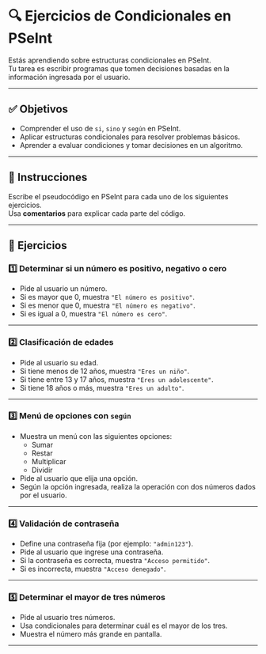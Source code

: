 # 🔍 Ejercicios de Condicionales en PSeInt

Estás aprendiendo sobre estructuras condicionales en PSeInt.  
Tu tarea es escribir programas que tomen decisiones basadas en la información ingresada por el usuario.

---

## ✅ Objetivos

- Comprender el uso de `si`, `sino` y `según` en PSeInt.  
- Aplicar estructuras condicionales para resolver problemas básicos.  
- Aprender a evaluar condiciones y tomar decisiones en un algoritmo.  

---

## 📌 Instrucciones

Escribe el pseudocódigo en PSeInt para cada uno de los siguientes ejercicios.  
Usa **comentarios** para explicar cada parte del código.

---

## 🧪 Ejercicios

### 1️⃣ Determinar si un número es positivo, negativo o cero

- Pide al usuario un número.  
- Si es mayor que 0, muestra `"El número es positivo"`.  
- Si es menor que 0, muestra `"El número es negativo"`.  
- Si es igual a 0, muestra `"El número es cero"`.

---

### 2️⃣ Clasificación de edades

- Pide al usuario su edad.  
- Si tiene menos de 12 años, muestra `"Eres un niño"`.  
- Si tiene entre 13 y 17 años, muestra `"Eres un adolescente"`.  
- Si tiene 18 años o más, muestra `"Eres un adulto"`.

---

### 3️⃣ Menú de opciones con `según`

- Muestra un menú con las siguientes opciones:  
  - Sumar  
  - Restar  
  - Multiplicar  
  - Dividir  
- Pide al usuario que elija una opción.  
- Según la opción ingresada, realiza la operación con dos números dados por el usuario.

---

### 4️⃣ Validación de contraseña

- Define una contraseña fija (por ejemplo: `"admin123"`).  
- Pide al usuario que ingrese una contraseña.  
- Si la contraseña es correcta, muestra `"Acceso permitido"`.  
- Si es incorrecta, muestra `"Acceso denegado"`.

---

### 5️⃣ Determinar el mayor de tres números

- Pide al usuario tres números.  
- Usa condicionales para determinar cuál es el mayor de los tres.  
- Muestra el número más grande en pantalla.

---
